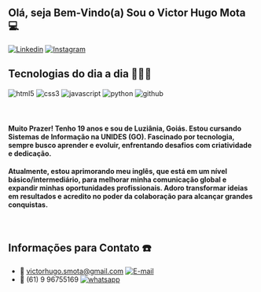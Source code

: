 ## Olá, seja Bem-Vindo(a) Sou o Victor Hugo Mota💻

[![Linkedin](https://img.shields.io/badge/LinkedIn-0077B5?style=for-the-badge&logo=linkedin&logoColor=white)](https://www.linkedin.com/in/victor-hugo-saavedra-mota-a8a79b289/)
[![Instagram](https://img.shields.io/badge/Instagram-E4405F?style=for-the-badge&logo=instagram&logoColor=white)](https://www.instagram.com/victorhugomt__/)

## Tecnologias do dia a dia 👨🏻‍💻
<div stryle="display: inline_block">
  <img align="center" alt="html5" src="https://img.shields.io/badge/HTML5-E34F26?style=for-the-badge&logo=html5&logoColor=white"/>
  <img align="center" alt="css3" src="https://img.shields.io/badge/CSS3-1572B6?style=for-the-badge&logo=css3&logoColor=white"/>
  <img align="center" alt="javascript" src="https://img.shields.io/badge/JavaScript-F7DF1E?style=for-the-badge&logo=javascript&logoColor=black"/>
  <img align="center" alt="python" src="https://img.shields.io/badge/Python-14354C?style=for-the-badge&logo=python&logoColor=white"/>
  <img align="center" alt="github" src="https://img.shields.io/badge/GitHub-100000?style=for-the-badge&logo=github&logoColor=white"/>
</div><br/>
<br/>

#### Muito Prazer! Tenho 19 anos e sou de Luziânia, Goiás. Estou cursando Sistemas de Informação na UNIDES (GO). Fascinado por tecnologia, sempre busco aprender e evoluir, enfrentando desafios com criatividade e dedicação.

#### Atualmente, estou aprimorando meu inglês, que está em um nível básico/intermediário, para melhorar minha comunicação global e expandir minhas oportunidades profissionais. Adoro transformar ideias em resultados e acredito no poder da colaboração para alcançar grandes conquistas.
<br/>

## Informações para Contato ☎️
* 📧 victorhugo.smota@gmail.com [![E-mail](https://img.shields.io/badge/Gmail-D14836?style=for-the-badge&logo=gmail&logoColor=white)](mailto:victorhugo.smota@gmail.com?subject=Contato&body=Oi%20Victor,%20estou%20entrando%20em%20contato.)
* 📱 (61) 9 96755169 [![whatsapp](https://img.shields.io/badge/WhatsApp-25D366?style=for-the-badge&logo=whatsapp&logoColor=white)](https://wa.me/5561996755169)

